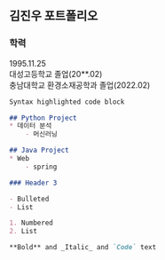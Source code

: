 ## 김진우 포트폴리오



### 학력
1995.11.25<br>
대성고등학교 졸업(20**.02)<br>
충남대학교 환경소재공학과 졸업(2022.02)<br>

```markdown
Syntax highlighted code block

## Python Project
* 데이터 분석
    - 머신러닝

## Java Project
* Web
    - spring

### Header 3

- Bulleted
- List

1. Numbered
2. List

**Bold** and _Italic_ and `Code` text

